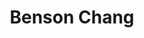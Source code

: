 ---
layout: member
weight: 200
title: Benson Chang
status: grad
program: MASc candidate
description: Enzyme and metabolic engineering for synthesis of bioactive cannabinoids and terpenoids
img: /img/members/Benson-Chang.jpg
featuredOrder: 2
---